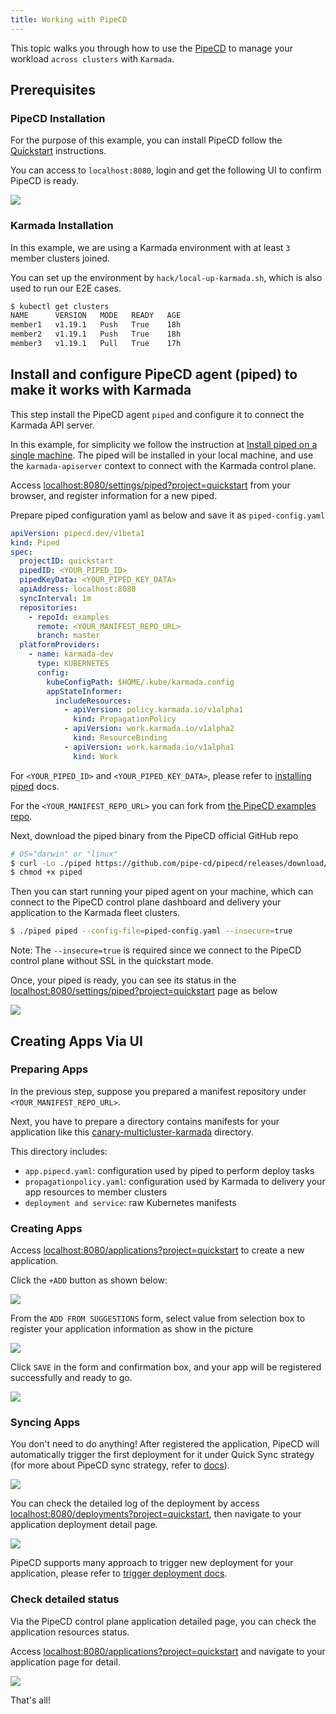 ```yaml
---
title: Working with PipeCD
---
```


This topic walks you through how to use the [PipeCD](https://github.com/pipe-cd/pipecd/) to manage your workload
`across clusters` with `Karmada`.

## Prerequisites
### PipeCD Installation

For the purpose of this example, you can install PipeCD follow the [Quickstart](https://pipecd.dev/docs/quickstart/) instructions.

You can access to `localhost:8080`, login and get the following UI to confirm PipeCD is ready.

![](../../resources/userguide/cicd/pipecd/pipecd-ready-page.png)

### Karmada Installation
In this example, we are using a Karmada environment with at least `3` member clusters joined.

You can set up the environment by `hack/local-up-karmada.sh`, which is also used to run our E2E cases.

```bash
$ kubectl get clusters
NAME      VERSION   MODE   READY   AGE
member1   v1.19.1   Push   True    18h
member2   v1.19.1   Push   True    18h
member3   v1.19.1   Pull   True    17h
```

## Install and configure PipeCD agent (piped) to make it works with Karmada

This step install the PipeCD agent `piped` and configure it to connect the Karmada API server.

In this example, for simplicity we follow the instruction at [Install piped on a single machine](https://pipecd.dev/docs/installation/install-piped/installing-on-single-machine/). The piped will be installed in your local machine, and use the `karmada-apiserver` context to connect with the Karmada control plane.

Access [localhost:8080/settings/piped?project=quickstart](http://localhost:8080/settings/piped?project=quickstart) from your browser, and register information for a new piped.

Prepare piped configuration yaml as below and save it as `piped-config.yaml`

```yaml
apiVersion: pipecd.dev/v1beta1
kind: Piped
spec:
  projectID: quickstart
  pipedID: <YOUR_PIPED_ID>
  pipedKeyData: <YOUR_PIPED_KEY_DATA>
  apiAddress: localhost:8080
  syncInterval: 1m
  repositories:
    - repoId: examples
      remote: <YOUR_MANIFEST_REPO_URL>
      branch: master
  platformProviders:
    - name: karmada-dev
      type: KUBERNETES
      config:
        kubeConfigPath: $HOME/.kube/karmada.config
        appStateInformer:
          includeResources:
            - apiVersion: policy.karmada.io/v1alpha1
              kind: PropagationPolicy
            - apiVersion: work.karmada.io/v1alpha2
              kind: ResourceBinding
            - apiVersion: work.karmada.io/v1alpha1
              kind: Work
```

For `<YOUR_PIPED_ID>` and `<YOUR_PIPED_KEY_DATA>`, please refer to [installing piped](https://pipecd.dev/docs-v0.48.x/quickstart/#12-installing-piped) docs.

For the `<YOUR_MANIFEST_REPO_URL>` you can fork from [the PipeCD examples repo](https://github.com/pipe-cd/examples).

Next, download the piped binary from the PipeCD official GitHub repo

```bash
# OS="darwin" or "linux"
$ curl -Lo ./piped https://github.com/pipe-cd/pipecd/releases/download/v0.48.8/piped_v0.48.8_{OS}_amd64
$ chmod +x piped
```

Then you can start running your piped agent on your machine, which can connect to the PipeCD control plane dashboard and delivery your application to the Karmada fleet clusters.

```bash
$ ./piped piped --config-file=piped-config.yaml --insecure=true
```

Note: The `--insecure=true` is required since we connect to the PipeCD control plane without SSL in the quickstart mode.

Once, your piped is ready, you can see its status in the [localhost:8080/settings/piped?project=quickstart](http://localhost:8080/settings/piped?project=quickstart) page as below

![](../../resources/userguide/cicd/pipecd/piped-ready-status.png)

## Creating Apps Via UI

### Preparing Apps

In the previous step, suppose you prepared a manifest repository under `<YOUR_MANIFEST_REPO_URL>`.

Next, you have to prepare a directory contains manifests for your application like this [canary-multicluster-karmada](https://github.com/khanhtc1202/pipecd-examples/tree/master/kubernetes/canary-multicluster-karmada) directory.

This directory includes:
- `app.pipecd.yaml`: configuration used by piped to perform deploy tasks
- `propagationpolicy.yaml`: configuration used by Karmada to delivery your app resources to member clusters
- `deployment and service`: raw Kubernetes manifests

### Creating Apps

Access [localhost:8080/applications?project=quickstart](http://localhost:8080/applications?project=quickstart) to create a new application.

Click the `+ADD` button as shown below:

![](../../resources/userguide/cicd/pipecd/pipecd-add-new-app.png)

From the `ADD FROM SUGGESTIONS` form, select value from selection box to register your application information as show in the picture


![](../../resources/userguide/cicd/pipecd/pipecd-new-app-info.png)

Click `SAVE` in the form and confirmation box, and your app will be registered successfully and ready to go.

![](../../resources/userguide/cicd/pipecd/pipecd-add-app-done.png)

### Syncing Apps

You don't need to do anything! After registered the application, PipeCD will automatically trigger the first deployment for it under Quick Sync strategy (for more about PipeCD sync strategy, refer to [docs](https://pipecd.dev/docs-v0.48.x/concepts/#sync-strategy)).

![](../../resources/userguide/cicd/pipecd/pipecd-app-first-sync.png)

You can check the detailed log of the deployment by access [localhost:8080/deployments?project=quickstart](http://localhost:8080/deployments?project=quickstart), then navigate to your application deployment detail page.

![](../../resources/userguide/cicd/pipecd/pipecd-app-first-deploy.png)

PipeCD supports many approach to trigger new deployment for your application, please refer to [trigger deployment docs](https://pipecd.dev/docs/user-guide/managing-application/triggering-a-deployment/).

### Check detailed status

Via the PipeCD control plane application detailed page, you can check the application resources status.

Access [localhost:8080/applications?project=quickstart](http://localhost:8080/applications?project=quickstart) and navigate to your application page for detail.

![](../../resources/userguide/cicd/pipecd/pipecd-app-detail-page.png)

That's all!
